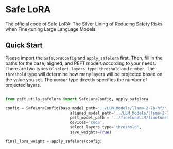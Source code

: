 # Safe LoRA 

The official code of Safe LoRA: The Silver Lining of Reducing Safety Risks when Fine-tuning Large Language Models

## Quick Start

Please import the `SafeLoraConfig` and `apply_safelora` first.
Then, fill in the paths for the base, aligned, and PEFT models according to your needs. There are two types of `select_layers_type`: `threshold` and `number`. The `threshold` type will determine how many layers will be projected based on the value you set. The `number` type directly specifies the number of projected layers.

```python

from peft.utils.safelora import SafeLoraConfig, apply_safelora

config = SafeLoraConfig(base_model_path='../LLM_Models/llama-2-7b-hf/',\
                            aligned_model_path='../LLM_Models/llama-2-7b-chat-fp16/',
                            peft_model_path = '../finetuneLLM/finetuned_models/samsumBad-7b-fp16-peft-seed-42',
                            devices='cuda',
                            select_layers_type='threshold',
                            save_weights=True)

final_lora_weight = apply_safelora(config)

```
